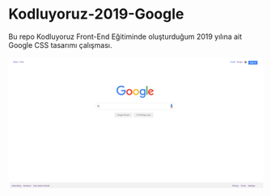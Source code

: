 # Kodluyoruz-2019-Google
Bu repo Kodluyoruz Front-End Eğitiminde oluşturduğum 2019 yılına ait Google CSS tasarımı çalışması.<br/><br/>
<img src="https://github.com/ibrahimethemkot/Kodluyoruz-2019-Google/blob/main/images/ekran_goruntusu.png">
